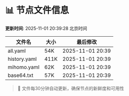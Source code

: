 # 📊 节点文件信息

**更新时间**: 2025-11-01 20:39:28 北京时间

| 文件名 | 大小 | 最后修改 |
|--------|------|----------|
| all.yaml | 54K | 2025-11-01 20:39 |
| history.yaml | 411K | 2025-11-01 20:39 |
| mihomo.yaml | 62K | 2025-11-01 20:39 |
| base64.txt | 57K | 2025-11-01 20:39 |

> 🔄 文件每30分钟自动更新，确保节点的新鲜度和可用性
